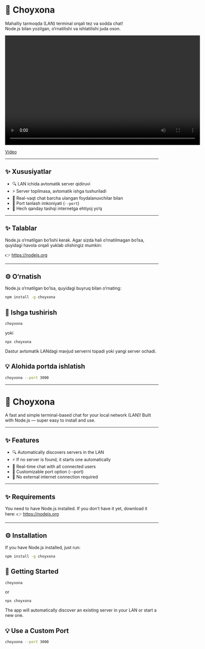 # 🧉 Choyxona

Mahalliy tarmoqda (LAN) terminal orqali tez va sodda chat!  
Node.js bilan yozilgan, o‘rnatilishi va ishlatilishi juda oson.

<video width="640" height="360" controls>
  <source src="https://raw.githubusercontent.com/OgabekYuldoshev/choyxona/master/placeholder.mp4" type="video/mp4">
  Your browser does not support the video tag.
</video>



[Video](https://raw.githubusercontent.com/OgabekYuldoshev/choyxona/master/placeholder.mp4)


---

## ✨ Xususiyatlar

- 🔍 LAN ichida avtomatik server qidiruvi
- ⚡ Server topilmasa, avtomatik ishga tushuriladi
- 💬 Real-vaqt chat barcha ulangan foydalanuvchilar bilan
- 🎯 Port tanlash imkoniyati (`--port`)
- 🧠 Hech qanday tashqi internetga ehtiyoj yo‘q

---


## ✨ Talablar

Node.js o‘rnatilgan bo‘lishi kerak.
Agar sizda hali o‘rnatilmagan bo‘lsa, quyidagi havola orqali yuklab olishingiz mumkin:

👉 https://nodejs.org

---

## ⚙️ O‘rnatish

Node.js o‘rnatilgan bo‘lsa, quyidagi buyruq bilan o‘rnating:

```bash
npm install -g choyxona
```

## 🚀 Ishga tushirish

```bash
choyxona
```
yoki
```bash
npx choyxona
```
Dastur avtomatik LANdagi mavjud serverni topadi yoki yangi server ochadi.

## 💡 Alohida portda ishlatish

```bash
choyxona --port 3000
```
---

# 🧉 Choyxona

A fast and simple terminal-based chat for your local network (LAN)!
Built with Node.js — super easy to install and use.

---
## ✨ Features

- 🔍 Automatically discovers servers in the LAN
- ⚡ If no server is found, it starts one automatically
- 💬 Real-time chat with all connected users
- 🎯 Customizable port option (--port)
- 🧠 No external internet connection required

---

## ✨ Requirements

You need to have Node.js installed.
If you don’t have it yet, download it here:
👉 https://nodejs.org

---

## ⚙️ Installation

If you have Node.js installed, just run:

```bash
npm install -g choyxona
```

## 🚀 Getting Started

```bash
choyxona
```
or
```bash
npx choyxona
```
The app will automatically discover an existing server in your LAN or start a new one.

## 💡 Use a Custom Port

```bash
choyxona --port 3000
```
